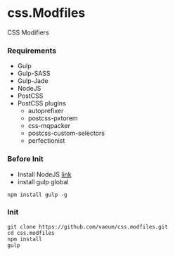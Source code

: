 # css.Modfiles

CSS Modifiers

### Requirements
  - Gulp
  - Gulp-SASS
  - Gulp-Jade
  - NodeJS
  - PostCSS
  - PostCSS plugins
    - autoprefixer
    - postcss-pxtorem
    - css-mqpacker
    - postcss-custom-selectors
    - perfectionist

### Before Init

- Install NodeJS [link](https://nodejs.org/)
- install gulp global

```
npm install gulp -g
```

### Init

```
git clone https://github.com/vaeum/css.modfiles.git
cd css.modfiles
npm install
gulp
```
